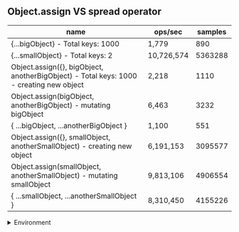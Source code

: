 ## Object.assign VS spread operator

|name|ops/sec|samples|
|-|-|-|
|{...bigObject} - Total keys: 1000|1,779|890|
|{...smallObject} - Total keys: 2|10,726,574|5363288|
|Object.assign({}, bigObject, anotherBigObject) - Total keys: 1000 - creating new object|2,218|1110|
|Object.assign(bigObject, anotherBigObject) - mutating bigObject|6,463|3232|
|{ ...bigObject, ...anotherBigObject }|1,100|551|
|Object.assign({}, smallObject, anotherSmallObject) - creating new object|6,191,153|3095577|
|Object.assign(smallObject, anotherSmallObject) - mutating smallObject|9,813,106|4906554|
|{ ...smallObject, ...anotherSmallObject }|8,310,450|4155226|


<details>
<summary>Environment</summary>

* __Machine:__ linux x64 | 4 vCPUs | 7.6GB Mem
* __Run:__ Wed Sep 25 2024 23:09:08 GMT+0000 (Coordinated Universal Time)
</details>

<!--
{"environment":{"platform":"linux","arch":"x64","cpus":4,"totalMemory":7.597896575927734},"benchmarks":[{"name":"{...bigObject} - Total keys: 1000","opsSec":1779.8359062487464,"samples":890},{"name":"{...smallObject} - Total keys: 2","opsSec":10726574.605534136,"samples":5363288},{"name":"Object.assign({}, bigObject, anotherBigObject) - Total keys: 1000 - creating new object","opsSec":2218.7998245490685,"samples":1110},{"name":"Object.assign(bigObject, anotherBigObject) - mutating bigObject","opsSec":6463.414156139415,"samples":3232},{"name":"{ ...bigObject, ...anotherBigObject }","opsSec":1100.166851384643,"samples":551},{"name":"Object.assign({}, smallObject, anotherSmallObject) - creating new object","opsSec":6191153.54187579,"samples":3095577},{"name":"Object.assign(smallObject, anotherSmallObject) - mutating smallObject","opsSec":9813106.488774307,"samples":4906554},{"name":"{ ...smallObject, ...anotherSmallObject }","opsSec":8310450.554035654,"samples":4155226}]}-->
